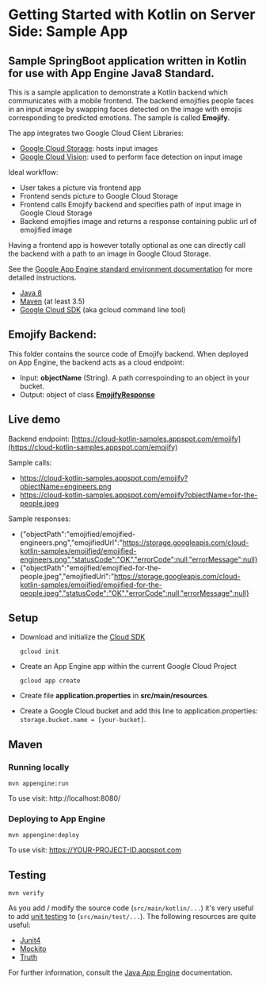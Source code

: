 Getting Started with Kotlin on Server Side: Sample App
===

## Sample SpringBoot application written in Kotlin for use with App Engine Java8 Standard.

This is a sample application to demonstrate a Kotlin backend which communicates with a mobile
frontend. The backend emojifies people faces in an input image by swapping faces detected on the image with emojis corresponding to predicted emotions. The sample is called **Emojify**.

The app integrates two Google Cloud Client Libraries:
* [Google Cloud Storage](https://cloud.google.com/storage): hosts input images
* [Google Cloud Vision](https://cloud.google.com/vision): used to perform face detection on input image

Ideal workflow:
* User takes a picture via frontend app
* Frontend sends picture to Google Cloud Storage
* Frontend calls Emojify backend and specifies path of input image in Google Cloud Storage
* Backend emojifies image and returns a response containing public url of emojified image

Having a frontend app is however totally optional as one can directly call the backend with a path to an image in Google Cloud Storage.

See the [Google App Engine standard environment documentation][ae-docs] for more
detailed instructions.

[ae-docs]: https://cloud.google.com/appengine/docs/java/

* [Java 8](http://www.oracle.com/technetwork/java/javase/downloads/index.html)
* [Maven](https://maven.apache.org/download.cgi) (at least 3.5)
* [Google Cloud SDK](https://cloud.google.com/sdk/) (aka gcloud command line tool)

## Emojify Backend:
This folder contains the source code of Emojify backend. When deployed on App Engine, the backend acts as a cloud endpoint:
* Input: **objectName** (String). A path correspoinding to an object in your bucket.
* Output: object of class **[EmojifyResponse](src/main/kotlin/com/google/cloud/kotlin/emojify/EmojifyController.kt)**

## Live demo

Backend endpoint: [https://cloud-kotlin-samples.appspot.com/emojify](https://cloud-kotlin-samples.appspot.com/emojify)

Sample calls: 
* https://cloud-kotlin-samples.appspot.com/emojify?objectName=engineers.png 
* https://cloud-kotlin-samples.appspot.com/emojify?objectName=for-the-people.jpeg

Sample responses:
* {"objectPath":"emojified/emojified-engineers.png","emojifiedUrl":"https://storage.googleapis.com/cloud-kotlin-samples/emojified/emojified-engineers.png","statusCode":"OK","errorCode":null,"errorMessage":null}
* {"objectPath":"emojified/emojified-for-the-people.jpeg","emojifiedUrl":"https://storage.googleapis.com/cloud-kotlin-samples/emojified/emojified-for-the-people.jpeg","statusCode":"OK","errorCode":null,"errorMessage":null}

## Setup

* Download and initialize the [Cloud SDK](https://cloud.google.com/sdk/)

    `gcloud init`

* Create an App Engine app within the current Google Cloud Project

    `gcloud app create`
* Create file **application.properties** in **src/main/resources**.

* Create a Google Cloud bucket and add this line to application.properties: `storage.bucket.name = [your-bucket]`.

## Maven
### Running locally

`mvn appengine:run`

To use visit: http://localhost:8080/

### Deploying to App Engine

`mvn appengine:deploy`

To use visit:  https://YOUR-PROJECT-ID.appspot.com

## Testing

`mvn verify`

As you add / modify the source code (`src/main/kotlin/...`) it's very useful to add [unit testing](https://cloud.google.com/appengine/docs/java/tools/localunittesting)
to (`src/main/test/...`).  The following resources are quite useful:

* [Junit4](http://junit.org/junit4/)
* [Mockito](http://mockito.org/)
* [Truth](http://google.github.io/truth/)


For further information, consult the
[Java App Engine](https://developers.google.com/appengine/docs/java/overview) documentation.

